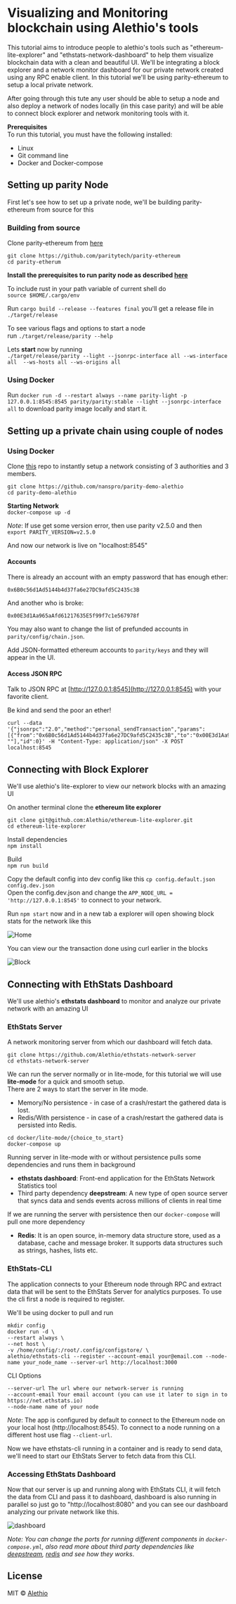 # Visualizing and Monitoring blockchain using Alethio's tools
This tutorial aims to introduce people to alethio's tools such as "ethereum-lite-explorer" and "ethstats-network-dashboard" to help them visualize blockchain data with a clean and beautiful UI. We'll be integrating a block explorer and a network monitor dashboard for our private network created using any RPC enable client. In this tutorial we'll be using parity-ethereum to setup a local private network.

After going through this tute any user should be able to setup a node and also deploy a network of nodes locally (in this case parity) and will be able to connect block explorer and network monitoring tools with it.  

**Prerequisites**<br/>
To run this tutorial, you must have the following installed:

- Linux
- Git command line
- Docker and Docker-compose

## Setting up parity Node
First let's see how to set up a private node, we'll be building parity-ethereum from source for this

### Building from source

Clone parity-ethereum from [here](https://github.com/paritytech/parity-ethereum)
```
git clone https://github.com/paritytech/parity-ethereum
cd parity-etherum
```
**Install the prerequisites to run parity node as described [here](https://github.com/paritytech/parity-ethereum#build-dependencies)**

To include rust in your path variable of current shell do <br/>
`source $HOME/.cargo/env`

Run `cargo build --release --features final` you'll get a release file in `./target/release`

To see various flags and options to start a node <br/> 
run `./target/release/parity --help`

Lets **start** now by running<br/> 
`./target/release/parity --light --jsonrpc-interface all --ws-interface all  --ws-hosts all --ws-origins all`

### Using Docker 
Run `docker run -d --restart always --name parity-light -p 127.0.0.1:8545:8545 parity/parity:stable --light --jsonrpc-interface all` to download parity image locally and start it.


## Setting up a private chain using couple of nodes

### Using Docker
Clone [this](https://github.com/nanspro/parity-demo-alethio) repo to instantly setup a network consisting of 3 authorities and 3 members.
```
git clone https://github.com/nanspro/parity-demo-alethio
cd parity-demo-alethio
```

**Starting Network** <br/>
`docker-compose up -d`

_Note_: If use get some version error, then use parity v2.5.0 and then<br/>
`export PARITY_VERSION=v2.5.0`

And now our network is live on "localhost:8545"

#### Accounts
There is already an account with an empty password that has enough ether:

```
0x6B0c56d1Ad5144b4d37fa6e27DC9afd5C2435c3B
```

And another who is broke:
```
0x00E3d1Aa965aAfd61217635E5f99f7c1e567978f
```

You may also want to change the list of prefunded accounts in `parity/config/chain.json`.

Add JSON-formatted ethereum accounts to `parity/keys` and they will appear in the UI.

#### Access JSON RPC 
Talk to JSON RPC at [http://127.0.0.1:8545](http://127.0.0.1:8545) with your favorite client.

Be kind and send the poor an ether!

```
curl --data '{"jsonrpc":"2.0","method":"personal_sendTransaction","params":[{"from":"0x6B0c56d1Ad5144b4d37fa6e27DC9afd5C2435c3B","to":"0x00E3d1Aa965aAfd61217635E5f99f7c1e567978f","value":"0xde0b6b3a7640000"}, ""],"id":0}' -H "Content-Type: application/json" -X POST localhost:8545
```

## Connecting with Block Explorer
We'll use alethio's lite-explorer to view our network blocks with an amazing UI

On another terminal clone the **ethereum lite explorer**
```
git clone git@github.com:Alethio/ethereum-lite-explorer.git
cd ethereum-lite-explorer
```

Install dependencies<br/>
`npm install`

Build<br/>
`npm run build`

Copy the default config into dev config like this `cp config.default.json config.dev.json`<br/>
Open the config.dev.json and change the `APP_NODE_URL = 'http://127.0.0.1:8545'` to connect to your network.

Run `npm start` now and in a new tab a explorer will open showing block stats for the network like this

![Home](./static/home.png)

You can view our the transaction done using curl earlier in the blocks

![Block](./static/block.png)


## Connecting with EthStats Dashboard
We'll use alethio's **ethstats dashboard** to monitor and analyze our private network with an amazing UI

### EthStats Server
A network monitoring server from which our dashboard will fetch data.

```
git clone https://github.com/Alethio/ethstats-network-server
cd ethstats-network-server
```

We can run the server normally or in lite-mode, for this tutorial we will use **lite-mode** for a quick and smooth setup.<br/>
There are 2 ways to start the server in lite mode.

- Memory/No persistence - in case of a crash/restart the gathered data is lost.
- Redis/With persistence - in case of a crash/restart the gathered data is persisted into Redis.

```
cd docker/lite-mode/{choice_to_start}
docker-compose up
```

Running server in lite-mode with or without persistence pulls some dependencies and runs them in background
- **ethstats dashboard**: Front-end application for the EthStats Network Statistics tool  
- Third party dependency **deepstream**: A new type of open source server that syncs data and sends events across millions of clients in real time 

If we are running the server with persistence then our `docker-compose` will pull one more dependency 

- **Redis**: It is an open source, in-memory data structure store, used as a database, cache and message broker. It supports data structures such as strings, hashes, lists etc.

### EthStats-CLI

The application connects to your Ethereum node through RPC and extract data that will be sent to the EthStats Server for analytics purposes. To use the cli first a node is required to register.

We'll be using docker to pull and run
```
mkdir config
docker run -d \
--restart always \
--net host \
-v /home/config/:/root/.config/configstore/ \
alethio/ethstats-cli --register --account-email your@email.com --node-name your_node_name --server-url http://localhost:3000
```

CLI Options

```
--server-url The url where our network-server is running
--account-email Your email account (you can use it later to sign in to https://net.ethstats.io)
--node-name name of your node
```

_Note_: The app is configured by default to connect to the Ethereum node on your local host (http://localhost:8545). To connect to a node running on a different host use flag `--client-url`.

Now we have ethstats-cli running in a container and is ready to send data, we'll need to start our EthStats Server to fetch data from this CLI.

### Accessing EthStats Dashboard

Now that our server is up and running along with EthStats CLI, it will fetch the data from CLI and pass it to dashboard, dashboard is also running in parallel so just go to "http://localhost:8080" and you can see our dashboard analyzing our private network like this.

![dashboard](./static/dashboard.png)


_Note: You can change the ports for running different components in `docker-compose.yml`, also read more about third party dependencies like [deepstream](https://github.com/deepstreamIO/deepstream.io), [redis](https://redis.io/) and see how they works_. 


## License

MIT &copy; [Alethio](https://aleth.io)



